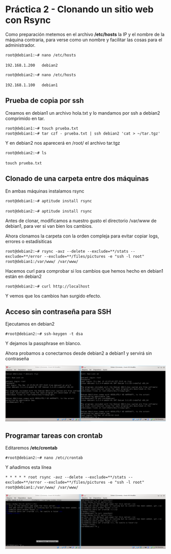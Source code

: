 # Práctica 2 - Clonando un sitio web con Rsync

Como preparación metemos en el archivo **/etc/hosts** la IP y el nombre de la máquina contraria, para verse como un nombre y facilitar las cosas para el administrador.

```
root@debian1:~# nano /etc/hosts

192.168.1.200   debian2
```

```
root@debian2:~# nano /etc/hosts

192.168.1.100   debian1
```

## Prueba de copia por ssh

Creamos en debian1 un archivo hola.txt y lo mandamos por ssh a debian2 comprimido en tar.

```
root@debian1:~# touch prueba.txt
root@debian1:~# tar czf - prueba.txt | ssh debian2 'cat > ~/tar.tgz'
```

Y en debian2 nos aparecerá en /root/ el archivo tar.tgz

```
root@debian2:~# ls

touch prueba.txt
```

## Clonado de una carpeta entre dos máquinas

En ambas máquinas instalamos rsync

```
root@debian1:~# aptitude install rsync

root@debian2:~# aptitude install rsync
```
Antes de clonar, modificamos a nuestro gusto el directorio /var/www  de debian1, para ver si van bien los cambios.


Ahora clonamos la carpeta con la orden compleja para evitar copiar logs, errores o estadísiticas

```
root@debian2:~# rsync -avz --delete --exclude=**/stats --exclude=**/error --exclude=**/files/pictures -e "ssh -l root" root@debian1:/var/www/ /var/www/
```

Hacemos curl para comprobar si los cambios que hemos hecho en debian1 están en debian2

```
root@debian2:~# curl http://localhost
```

Y vemos que los cambios han surgido efecto.

## Acceso sin contraseña para SSH

Ejecutamos en debian2

```
#root@debian2:~# ssh-keygen -t dsa
```

Y dejamos la passphrase en blanco.

Ahora probamos a conectarnos desde debian2 a debian1 y servirá sin contraseña

![Imagen SSH](Imágenes/SSH.png)

## Programar tareas con crontab

Editaremos **/etc/crontab**

```
#root@debian2:~# nano /etc/crontab
```

Y añadimos esta línea

```
* * * * * root rsync -avz --delete --exclude=**/stats --exclude=**/error --exclude=**/files/pictures -e "ssh -l root" root@debian1:/var/www/ /var/www/
```

![Imagen crontab](Imágenes/Crontab.png)
